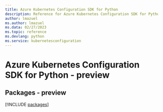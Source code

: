 ```yaml
---
title: Azure Kubernetes Configuration SDK for Python
description: Reference for Azure Kubernetes Configuration SDK for Python
author: lmazuel
ms.author: lmazuel
ms.data: 02/27/2023
ms.topic: reference
ms.devlang: python
ms.service: kubernetesconfiguration
---
```

# Azure Kubernetes Configuration SDK for Python - preview
## Packages - preview
[!INCLUDE [packages](kubernetes-configuration-index.md)]